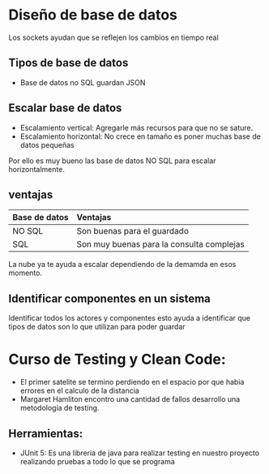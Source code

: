 # Diseño de base de datos

Los sockets ayudan que se reflejen los cambios en tiempo real

## Tipos de base de datos
- Base de datos no SQL guardan JSON

## Escalar base de datos
- Escalamiento vertical: Agregarle más recursos para que no se sature.
- Escalamiento horizontal: No crece en tamaño es poner muchas base de datos pequeñas

Por ello es muy bueno las base de datos NO SQL para escalar horizontalmente.

## ventajas

| Base de datos | Ventajas                                  |
|:--------------|:------------------------------------------|
| NO SQL        | Son buenas para el guardado               |
| SQL           | Son muy buenas para la consulta complejas |

La nube ya te ayuda a escalar dependiendo de la demamda en esos momento.

## Identificar componentes en un sistema
Identificar todos los actores y componentes esto ayuda a identificar que tipos de datos son lo que utilizan para poder guardar

# Curso de Testing y Clean Code:
- El primer satelite se termino perdiendo en el espacio por que habia errores en el calculo de la distancia
- Margaret Hamliton encontro una cantidad de fallos desarrollo una metodología de testing.

## Herramientas:
- JUnit 5: Es una libreria de java para realizar testing en nuestro proyecto realizando pruebas a todo lo que se programa

